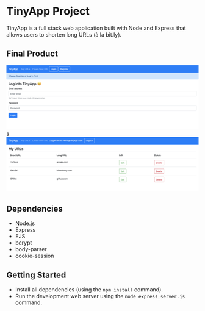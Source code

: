 # TinyApp Project

TinyApp is a full stack web application built with Node and Express that allows users to shorten long URLs (à la bit.ly).

## Final Product

!["screenshot of homepage"](https://github.com/HermSidhu/tinyapp/blob/master/docs/home-page.png?raw=true)s
!["screenshot of URLs page"](https://github.com/HermSidhu/tinyapp/blob/master/docs/urls-page.png?raw=true)

## Dependencies

- Node.js
- Express
- EJS
- bcrypt
- body-parser
- cookie-session

## Getting Started

- Install all dependencies (using the `npm install` command).
- Run the development web server using the `node express_server.js` command.
